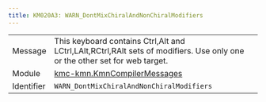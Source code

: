 ```yaml
---
title: KM020A3: WARN_DontMixChiralAndNonChiralModifiers
---
```


|            |           |
|------------|---------- |
| Message    | This keyboard contains Ctrl,Alt and LCtrl,LAlt,RCtrl,RAlt sets of modifiers\. Use only one or the other set for web target\. |
| Module     | [kmc-kmn.KmnCompilerMessages](kmc-kmn.kmncompilermessages) |
| Identifier | `WARN_DontMixChiralAndNonChiralModifiers` |


